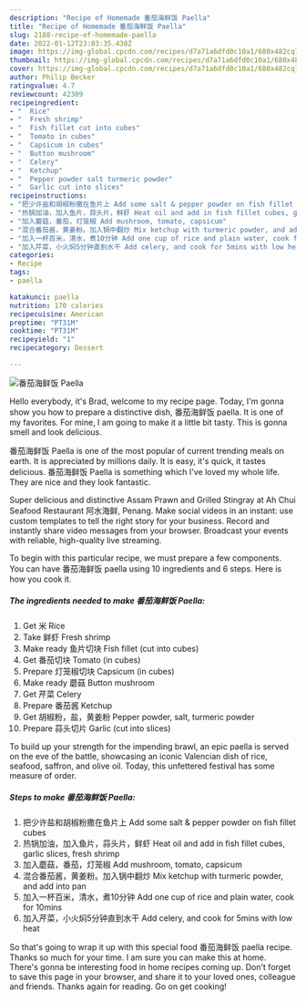 ```yaml
---
description: "Recipe of Homemade 番茄海鲜饭 Paella"
title: "Recipe of Homemade 番茄海鲜饭 Paella"
slug: 2188-recipe-of-homemade-paella
date: 2022-01-12T23:03:35.438Z
image: https://img-global.cpcdn.com/recipes/d7a71a6dfd0c10a1/680x482cq70/番茄海鲜饭-paella-recipe-main-photo.jpg
thumbnail: https://img-global.cpcdn.com/recipes/d7a71a6dfd0c10a1/680x482cq70/番茄海鲜饭-paella-recipe-main-photo.jpg
cover: https://img-global.cpcdn.com/recipes/d7a71a6dfd0c10a1/680x482cq70/番茄海鲜饭-paella-recipe-main-photo.jpg
author: Philip Becker
ratingvalue: 4.7
reviewcount: 42309
recipeingredient:
- "  Rice"
- "  Fresh shrimp"
- "  Fish fillet cut into cubes"
- "  Tomato in cubes"
- "  Capsicum in cubes"
- "  Button mushroom"
- "  Celery"
- "  Ketchup"
- "  Pepper powder salt turmeric powder"
- "  Garlic cut into slices"
recipeinstructions:
- "把少许盐和胡椒粉撒在鱼片上 Add some salt & pepper powder on fish fillet cubes"
- "热锅加油，加入鱼片，蒜头片，鲜虾 Heat oil and add in fish fillet cubes, garlic slices, fresh shrimp"
- "加入蘑菇，番茄，灯笼椒 Add mushroom, tomato, capsicum"
- "混合番茄酱，黄姜粉。加入锅中翻炒 Mix ketchup with turmeric powder, and add into pan"
- "加入一杯百米，清水，煮10分钟 Add one cup of rice and plain water, cook for 10mins"
- "加入芹菜，小火焖5分钟直到水干 Add celery, and cook for 5mins with low heat"
categories:
- Recipe
tags:
- paella

katakunci: paella 
nutrition: 170 calories
recipecuisine: American
preptime: "PT31M"
cooktime: "PT31M"
recipeyield: "1"
recipecategory: Dessert

---
```



![番茄海鲜饭 Paella](https://img-global.cpcdn.com/recipes/d7a71a6dfd0c10a1/680x482cq70/番茄海鲜饭-paella-recipe-main-photo.jpg)

Hello everybody, it's Brad, welcome to my recipe page. Today, I'm gonna show you how to prepare a distinctive dish, 番茄海鲜饭 paella. It is one of my favorites. For mine, I am going to make it a little bit tasty. This is gonna smell and look delicious.

番茄海鲜饭 Paella is one of the most popular of current trending meals on earth. It is appreciated by millions daily. It is easy, it's quick, it tastes delicious. 番茄海鲜饭 Paella is something which I've loved my whole life. They are nice and they look fantastic.

Super delicious and distinctive Assam Prawn and Grilled Stingray at Ah Chui Seafood Restaurant 阿水海鲜, Penang. Make social videos in an instant: use custom templates to tell the right story for your business. Record and instantly share video messages from your browser. Broadcast your events with reliable, high-quality live streaming.


To begin with this particular recipe, we must prepare a few components. You can have 番茄海鲜饭 paella using 10 ingredients and 6 steps. Here is how you cook it.

<!--inarticleads1-->

##### The ingredients needed to make 番茄海鲜饭 Paella:

1. Get  米 Rice
1. Take  鲜虾 Fresh shrimp
1. Make ready  鱼片切块 Fish fillet (cut into cubes)
1. Get  番茄切块 Tomato (in cubes)
1. Prepare  灯笼椒切块 Capsicum (in cubes)
1. Make ready  蘑菇 Button mushroom
1. Get  芹菜 Celery
1. Prepare  番茄酱 Ketchup
1. Get  胡椒粉，盐，黄姜粉 Pepper powder, salt, turmeric powder
1. Prepare  蒜头切片 Garlic (cut into slices)


To build up your strength for the impending brawl, an epic paella is served on the eve of the battle, showcasing an iconic Valencian dish of rice, seafood, saffron, and olive oil. Today, this unfettered festival has some measure of order. 

<!--inarticleads2-->

##### Steps to make 番茄海鲜饭 Paella:

1. 把少许盐和胡椒粉撒在鱼片上 Add some salt & pepper powder on fish fillet cubes
1. 热锅加油，加入鱼片，蒜头片，鲜虾 Heat oil and add in fish fillet cubes, garlic slices, fresh shrimp
1. 加入蘑菇，番茄，灯笼椒 Add mushroom, tomato, capsicum
1. 混合番茄酱，黄姜粉。加入锅中翻炒 Mix ketchup with turmeric powder, and add into pan
1. 加入一杯百米，清水，煮10分钟 Add one cup of rice and plain water, cook for 10mins
1. 加入芹菜，小火焖5分钟直到水干 Add celery, and cook for 5mins with low heat




So that's going to wrap it up with this special food 番茄海鲜饭 paella recipe. Thanks so much for your time. I am sure you can make this at home. There's gonna be interesting food in home recipes coming up. Don't forget to save this page in your browser, and share it to your loved ones, colleague and friends. Thanks again for reading. Go on get cooking!
